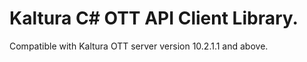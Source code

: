 # Kaltura C# OTT API Client Library.
Compatible with Kaltura OTT server version 10.2.1.1 and above.
